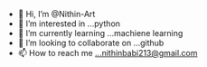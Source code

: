 - 👋 Hi, I’m @Nithin-Art
- 👀 I’m interested in ...python 
- 🌱 I’m currently learning ...machiene learning
- 💞️ I’m looking to collaborate on ...github
- 📫 How to reach me ...nithinbabi213@gmail.com

<!---
Nithin-Art/Nithin-Art is a ✨ special ✨ repository because its `README.md` (this file) appears on your GitHub profile.
You can click the Preview link to take a look at your changes.
--->
